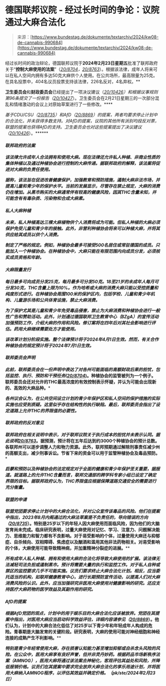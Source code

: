 <!--yml

category: 未分类

date: 2024-05-29 13:19:27

-->

# 德国联邦议院 - 经过长时间的争论：议院通过大麻合法化

> 来源：[https://www.bundestag.de/dokumente/textarchiv/2024/kw08-de-cannabis-990684](https://www.bundestag.de/dokumente/textarchiv/2024/kw08-de-cannabis-990684)

经过长时间的政治辩论，德国联邦议院于**2024年2月23日星期五**批准了联邦政府关于“**控制大麻使用的法案**”（[*20/8704*](https://dserver.bundestag.de/btd/20/087/2008704.pdf "Die PDF-Datei Drucksache 20/8704 öffnet sich in einem新窗口")*，[*20/8763*](https://dserver.bundestag.de/btd/20/087/2008763.pdf "Die PDF-Datei Drucksache 20/8763 öffnet sich in einem新窗口")*）。根据该法律，成年人将来可以在私人空间内拥有多达50克大麻供个人使用。在公共场所，最高限量为25克。在具名投票中，404名议员投票支持该法律，226名反对，4名弃权。**

**卫生委员会**和**财政委员会**已经提出了一项决议建议（[*20/10426*](https://dserver.bundestag.de/btd/20/104/2010426.pdf "Die PDF-Datei Drucksache 20/10426 öffnet sich in einem neuen Fenster")*）和根据议事规则第96条提交了一份报告（[*20/10427*](https://dserver.bundestag.de/btd/20/104/2010427.pdf "Die PDF-Datei Drucksache 20/10427 öffnet sich in einem新窗口")*）。卫生委员会在2月21日星期三的一次部分混乱和情绪激动的会议上对原始草案进行了一些修改。****

***基于CDU/CSU（[*20/8735*](https://dserver.bundestag.de/btd/20/087/2008735.pdf "Die PDF-Datei Drucksache 20/8735 öffnet sich in einem新窗口")*）和AfD（[*20/8869*](https://dserver.bundestag.de/btd/20/088/2008869.pdf "Die PDF-Datei Drucksache 20/8869 öffnet sich in einem新窗口")*）的提案，两者均要求停止计划中的合法化，并未获得多数支持。对AfD的提案，议院的其他所有派别均投反对票，联盟的提案也获得AfD的支持。卫生委员会也对这些提案提出了决议建议（[*20/10426*](https://dserver.bundestag.de/btd/20/104/2010426.pdf "Die PDF-Datei Drucksache 20/10426 öffnet sich in einem新窗口")*）。******

#### ***联邦政府的法案***

***该法律允许成年人合法拥有和使用大麻。现在法律还允许私人种植、非商业性质的集体种植以及通过种植协会进行控制的大麻传递。据联邦政府的解释，该法案将促进对大麻的负责任使用。***

***据称，该法旨在促进改善健康保护，加强教育和预防措施，遏制大麻非法市场，并提高儿童和青少年的保护水平。当前的发展显示，尽管存在禁止规定，大麻的消费仍在增加。从黑市购买的大麻通常伴有较高的健康风险，因其THC含量未知，并可能含有有毒杂质、污染物和合成大麻素。***

#### ***私人大麻种植***

***未来，私人种植高达三棵大麻植物供个人消费将成为可能。但私人种植的大麻必须保护免受儿童和青少年的接触。此外，非营利种植协会将来可以种植大麻，并将其供应给其成员以供个人消费。***

***制定了严格的规定。例如，种植协会最多可接受500名居住或常驻德国的成员。只能加入一个种植协会。在种植协会中，大麻只能在有限范围内向成员分发，必须核实成员资格和年龄。***

#### ***大麻限量发行***

***每日最多可向成员分发25克，每月最多可分发50克。18至21岁的未成年人每月可分发30克，THC含量上限为10%。作为哈希或大麻的消费大麻只能以受控质量和纯度形式进行。在种植协会周围100米的保护区内，包括学校、儿童和青少年机构、儿童游乐场和公共体育设施，禁止大麻消费。***

***为了保护尤其是儿童和青少年免受毒品侵害，禁止为大麻消费和种植协会进行一般性广告和赞助活动。此外，计划通过德国联邦卫生教育中心（BZgA）的宣传活动加强预防工作，介绍大麻的作用和风险。修订案将在四年后对其社会影响进行评估。药用大麻继续需要处方才能使用。***

***该改革计划分阶段实施。整个法律预计将于2024年4月1日生效。然而，有关合作种植协会的规定预计将于2024年7月1日生效。***

#### ***联邦委员会声明***

***此前，联邦委员会在一份声明中表达了对各州可能面临的高额财政后果的担忧，包括监控、执行、预防和干预任务([*20/8704*](https://dserver.bundestag.de/btd/20/087/2008704.pdf "Die PDF-Datei Drucksache 20/8704 öffnet sich in einem neuen Fenster")*)。种植协会的监管被列为一个例子。联邦委员会还对允许的THC最高浓度的有效控制表示怀疑，并认为可能会出现新的、高效的大麻品种。***

***各州议会认为，在公共空间设立计划的青少年保护区和私人空间的保护措施的实际实施也应受到质疑。这里似乎存在结构性的执行缺陷。最后，联邦委员会指出了设定道路上允许THC的界限值的必要性。***

#### ***联邦政府的反对意见***

***联邦政府在相关说明中表示，对于联邦议院关于执行成本的担忧并未表示认同。据此说明[*20/8763*](https://dserver.bundestag.de/btd/20/087/2008763.pdf "Die PDF-Datei Drucksache 20/8763 öffnet sich in einem neuen Fenster")*。据预测，预计将在五年后达到约3000个种植协会的预计总数。各联邦州可以逐步调整人力和物力资源。此外，联邦预期通过解除刑事责任减少州的高额支出，减少刑事诉讼。节省下来的资金可以用于监管种植协会及毒品预防。***

***启蒙和预防以及种植协会的法定规定对于全面的健康和青少年保护至关重要，据报道。就道路上的允许THC含量而言，联邦交通部的跨学科专家小组已设定了确定界限的目标。据联邦政府认为，THC界限值应根据保障道路交通安全的需要进行充分衡量。***

#### ***联盟的申请***

***联盟党团要求停止计划中的大麻合法化，并对公众宣传该毒品的风险。他们在提案中指出，2023年8月内阁通过的大麻法草案是不负责任的，导向错误的方向（[*20/8735*](https://dserver.bundestag.de/btd/20/087/2008735.pdf "Die PDF-Datei Drucksache 20/8735 öffnet sich in einem neuen Fenster")*）。特别是25岁以下的年轻人因大麻使用而面临风险，因为他们的大脑发育尚未完成。临床研究表明，过量大麻使用对记忆、学习、注意力、问题解决能力、思维能力和智力都有不良影响。对于易受影响的个体，过量使用大麻还与抑郁症、自杀倾向、双相障碍、焦虑症以及酗酒和滥用其他非法药物相关。对易受影响的个体，大麻使用可能导致精神病，并加重精神分裂症的进展。****

***所有成年人私人种植、拥有和使用大麻的合法化将导致大麻使用的扩展。该法律无法减轻司法负担或遏制黑市。预计将需要大量的执行和监控工作。对于私人自种或禁区的监控要求几乎不可能实施。议员们要求终止大麻合法化计划。相反，应当委托适当的机构，如联邦健康教育中心，进行长期预防宣传活动，以提高人们对大麻消费风险的认识。此外，应当加强研究非医用大麻使用对健康影响的研究。还应支持医疗大麻药物的医学效益及其副作用的研究。***

#### ***AfD的提案***

***根据AfD党团的观点，计划中的用于娱乐目的大麻合法化应该被放弃。党团在其提案中指出，对医用大麻应当启动科学效益评估，详细内容请参见（[*20/8869*](https://dserver.bundestag.de/btd/20/088/2008869.pdf "Die PDF-Datei Drucksache 20/8869 öffnet sich in einem neuen Fenster")*）。他们认为，计划中的大麻合法化低估了对25岁以下青少年和年轻成年人构成的危险。青春期是大脑发育的关键阶段。研究表明，大麻的使用可能对神经细胞和神经连接的成熟产生不利影响。****

***特别是青少年经常使用大麻，存在损害认知能力甚至增加抑郁或自杀念头风险的风险。在公众中，医用大麻享有良好声誉，但并非灵丹妙药。根据药品市场新秩序法案（AMNOG），医用大麻将通过该法案去神秘化，客观评估其益处和风险，并降低报销价格。议员们在其提案中要求完全放弃大麻合法化的享乐用途计划，并将医用大麻纳入AMNOG程序，以评估其效益并确定价格。（pk/ste/2024年2月23日）***
